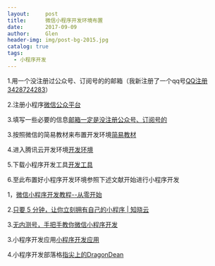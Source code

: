 ```yaml
---
layout:     post 
title:      微信小程序开发环境布置 
date:       2017-09-09 
author:     Glen                      
header-img: img/post-bg-2015.jpg
catalog: true 
tags: 
  - 小程序开发
---  
```

1.用一个没注册过公众号、订阅号的的邮箱（我新注册了一个qq号[QQ注册3428724283](https://ssl.zc.qq.com/v3/index-chs.html?type=0)）

2.注册小程序[微信公众平台](https://mp.weixin.qq.com/cgi-bin/registermidpage?action=index&lang=zh_CN)

3.填写一些必要的信息[邮箱一定是没注册公众号、订阅号的](https://mp.weixin.qq.com/wxopen/waregister?action=step1)

3.按照微信的简易教材来布置开发环境[简易教材](https://mp.weixin.qq.com/debug/wxadoc/dev/)

4.进入腾讯云开发环境[开发环境](https://console.qcloud.com/lav2/dev)

5.下载小程序开发工具[开发工具](https://mp.weixin.qq.com/debug/wxadoc/dev/devtools/download.html)

6.至此布置好小程序开发环境参照下述文献开始进行小程序开发

1，[微信小程序开发教程--从零开始](http://www.jianshu.com/p/aaef5ceb3936)

2.[只要 5 分钟，让你立刻拥有自己的小程序 | 知晓云](http://www.ifanr.com/minapp/893319)

3.[无内测号，手把手教你微信小程序开发](http://codingpy.com/article/wechat-app-demo-with-qcloud/)

3.小程序开发应用[小程序开发应用](https://github.com/gavinkwoe/weapp-ide-crack)

4.小程序开发部落格[指尖上的DragonDean](http://www.cnblogs.com/dragondean/)

